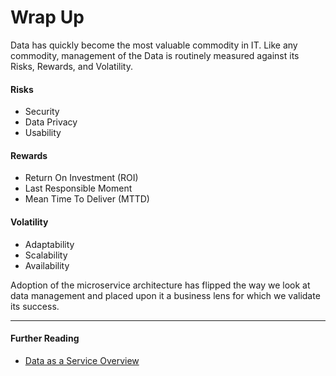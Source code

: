 # Wrap Up

Data has quickly become the most valuable commodity in IT. Like any commodity, management of the Data is routinely measured against its Risks, Rewards, and Volatility. 

#### Risks
+ Security
+ Data Privacy
+ Usability

#### Rewards
+ Return On Investment (ROI)
+ Last Responsible Moment
+ Mean Time To Deliver (MTTD)

#### Volatility
+ Adaptability
+ Scalability
+ Availability

Adoption of the microservice architecture has flipped the way we look at data management and placed upon it a business lens for which we validate its success.

---

#### Further Reading
+ [Data as a Service Overview](https://github.com/dsietz/daas)